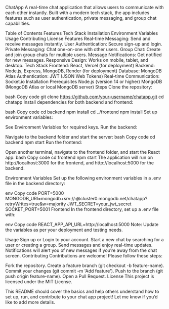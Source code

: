 ChatApp
A real-time chat application that allows users to communicate with each other instantly. Built with a modern tech stack, the app includes features such as user authentication, private messaging, and group chat capabilities.

Table of Contents
Features
Tech Stack
Installation
Environment Variables
Usage
Contributing
License
Features
Real-time Messaging: Send and receive messages instantly.
User Authentication: Secure sign-up and login.
Private Messaging: Chat one-on-one with other users.
Group Chat: Create and join group chats for multiple users.
Message Notifications: Get notified for new messages.
Responsive Design: Works on mobile, tablet, and desktop.
Tech Stack
Frontend: React, Vercel (for deployment)
Backend: Node.js, Express, MongoDB, Render (for deployment)
Database: MongoDB Atlas
Authentication: JWT (JSON Web Tokens)
Real-time Communication: Socket.io
Installation
Prerequisites
Node.js (version 14 or higher)
MongoDB (MongoDB Atlas or local MongoDB server)
Steps
Clone the repository:

bash
Copy code
git clone https://github.com/your-username/chatapp.git
cd chatapp
Install dependencies for both backend and frontend:

bash
Copy code
cd backend
npm install
cd ../frontend
npm install
Set up environment variables:

See Environment Variables for required keys.
Run the backend:

Navigate to the backend folder and start the server:
bash
Copy code
cd backend
npm start
Run the frontend:

Open another terminal, navigate to the frontend folder, and start the React app:
bash
Copy code
cd frontend
npm start
The application will run on http://localhost:3000 for the frontend, and http://localhost:5000 for the backend.

Environment Variables
Set up the following environment variables in a .env file in the backend directory:

env
Copy code
PORT=5000
MONGODB_URI=mongodb+srv://<username>:<password>@cluster0.mongodb.net/chatapp?retryWrites=true&w=majority
JWT_SECRET=your_jwt_secret
SOCKET_PORT=5001
Frontend
In the frontend directory, set up a .env file with:

env
Copy code
REACT_APP_API_URL=http://localhost:5000
Note: Update the variables as per your deployment and testing needs.

Usage
Sign up or Login to your account.
Start a new chat by searching for a user or creating a group.
Send messages and enjoy real-time updates.
Notifications will alert you of new messages if you’re away from the chat screen.
Contributing
Contributions are welcome! Please follow these steps:

Fork the repository.
Create a feature branch (git checkout -b feature-name).
Commit your changes (git commit -m 'Add feature').
Push to the branch (git push origin feature-name).
Open a Pull Request.
License
This project is licensed under the MIT License.

This README should cover the basics and help others understand how to set up, run, and contribute to your chat app project! Let me know if you’d like to add more details.